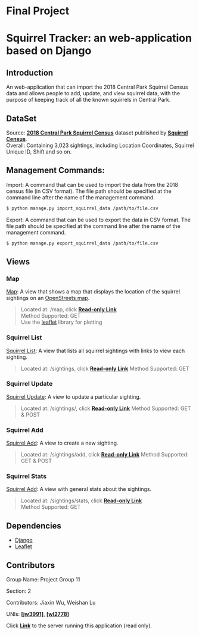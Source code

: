 # Final Project
# Squirrel Tracker: an web-application based on Django

## Introduction
An web-application that can import the 2018 Central Park Squirrel Census data and allows people to add, update, and view squirrel data, with the purpose of keeping track of all the known squirrels in Central Park. 

## DataSet
Source: [**2018 Central Park Squirrel Census**](https://data.cityofnewyork.us/Environment/2018-Central-Park-Squirrel-Census-Squirrel-Data/vfnx-vebw) dataset published by [**Squirrel Census**](https://www.thesquirrelcensus.com/).  
Overall: Containing 3,023 sightings, including Location Coordinates, Squirrel Unique ID, Shift and so on. 

## Management Commands:
Import: A command that can be used to import the data from the 2018 census file (in CSV format). The file path should be specified at the command line after the name of the management command. 
```sh
$ python manage.py import_squirrel_data /path/to/file.csv
```

Export: A command that can be used to export the data in CSV format. The file path should be specified at the command line after the name of the management command. 
```sh
$ python manage.py export_squirrel_data /path/to/file.csv
```

## Views
### Map   
[Map](https://??????/map/): A view that shows a map that displays the location of the squirrel sightings on an [OpenStreets map](https://www.openstreetmap.org/about/).   
>Located at: /map, click [**Read-only Link**](https://my-project-ieore4501.df.r.appspot.com/map/)   
Method Supported: GET   
Use the [leaflet](https://leafletjs.com/) library for plotting

### Squirrel List
[Squirrel List](https://??????/sightings/): A view that lists all squirrel sightings with links to view each sighting.
>Located at: /sightings, click [**Read-only Link**](https://my-project-ieore4501.df.r.appspot.com/sightings/)
Method Supported: GET   

### Squirrel Update
[Squirrel Update](https://??????/sightings/): A view to update a particular sighting.
>Located at: /sightings/<unique-squirrel-id>, click [**Read-only Link**](https://my-project-ieore4501.df.r.appspot.com/sightings/37F-PM-1014-03/)
Method Supported: GET & POST

### Squirrel Add
[Squirrel Add](https://??????/sightings/add/): A view to create a new sighting.
>Located at: /sightings/add, click [**Read-only Link**](https://my-project-ieore4501.df.r.appspot.com/sightings/add/)
Method Supported: GET & POST

### Squirrel Stats
[Squirrel Add](https://??????/sightings/stats/): A view with general stats about the sightings.
>Located at: /sightings/stats, click [**Read-only Link**](https://my-project-ieore4501.df.r.appspot.com/sightings/stats)   
Method Supported: GET

## Dependencies
- [Django](https://www.djangoproject.com)
- [Leaflet](https://leafletjs.com/)  

## Contributors

Group Name: Project Group 11

Section: 2

Contributors: Jiaxin Wu, Weishan Lu

UNIs: [**[jw3991]**](https://github.com/jw3991), [**[wl2778]**](https://github.com/Weishan-Lu)

Click [**Link**](https://my-project-ieore4501.df.r.appspot.com/sightings/) to the server running this application (read only).
